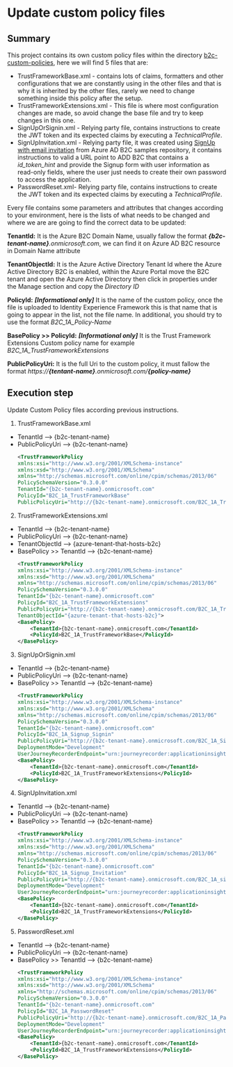 # Update custom policy files

## Summary
This project contains its own custom policy files within the directory [b2c-custom-policies](https://github.com/DonRamaral/azure-b2c/tree/master/b2c-custom-policies), here we will find 5 files that are:

- TrustFrameworkBase.xml - contains lots of claims, formatters and other configurations that we are constantly using in the other files and that is why it is inherited by the other files, rarely we need to change something inside this policy after the setup.
- TrustFrameworkExtensions.xml - This file is where most configuration changes are made, so avoid change the base file and try to keep changes in this one.
- SignUpOrSignin.xml - Relying party file, contains instructions to create the JWT token and its expected claims by executing a *TechnicalProfile*.
- SignUpInvitation.xml - Relying party file, it was created using [SignUp with email invitation](https://github.com/azure-ad-b2c/samples/tree/master/policies/invite) from Azure AD B2C samples repository, it contains instructions to valid a URL point to ADD B2C that contains a *id_token_hint* and provide the Signup form with user information as read-only fields, where the user just needs to create their own password to access the application.   
- PasswordReset.xml- Relying party file, contains instructions to create the JWT token and its expected claims by executing a *TechnicalProfile*.

Every file contains some parameters and attributes that changes according to your environment, here is the lists of what needs to be changed and where we are are going to find the correct data to be updated: 

**TenantId:** It is the Azure B2C Domain Name, usually fallow the format ***{b2c-tenant-name}**.onmicrosoft.com*, we can find it on Azure AD B2C resource in Domain Name attribute

**TenantObjectId:** It is the Azure Active Directory Tenant Id where the Azure Active Directory B2C is enabled, within the Azure Portal move the B2C tenant and open the Azure Active Directory then click in properties under the Manage section and copy the *Directory ID*

**PolicyId:** ***[Informational only]*** It is the name of the custom policy, once the file is uploaded to Identity Experience Framework this is that name that is going to appear in the list, not the file name. In additional, you should try to use the format *B2C_1A_Policy-Name*

**BasePolicy >> PolicyId:** ***[Informational only]*** It is the Trust Framework Extensions Custom policy name for example *B2C_1A_TrustFrameworkExtensions*

**PublicPolicyUri:** It is the full Uri to the custom policy, it must fallow the format *https://**{tentant-name}**.onmicrosoft.com/**{policy-name}***

## Execution step

Update Custom Policy files according previous instructions.

1. TrustFrameworkBase.xml
  - TenantId --> {b2c-tenant-name}
  - PublicPolicyUri --> {b2c-tenant-name}
    ```xml
    <TrustFrameworkPolicy
    xmlns:xsi="http://www.w3.org/2001/XMLSchema-instance"
    xmlns:xsd="http://www.w3.org/2001/XMLSchema"
    xmlns="http://schemas.microsoft.com/online/cpim/schemas/2013/06"
    PolicySchemaVersion="0.3.0.0"
    TenantId="{b2c-tenant-name}.onmicrosoft.com"
    PolicyId="B2C_1A_TrustFrameworkBase"
    PublicPolicyUri="http://{b2c-tenant-name}.onmicrosoft.com/B2C_1A_TrustFrameworkBase">
    ```
2. TrustFrameworkExtensions.xml
  - TenantId --> {b2c-tenant-name}
  - PublicPolicyUri --> {b2c-tenant-name}
  - TenantObjectId --> {azure-tenant-that-hosts-b2c}
  - BasePolicy >> TenantId --> {b2c-tenant-name}
    ```xml
    <TrustFrameworkPolicy
    xmlns:xsi="http://www.w3.org/2001/XMLSchema-instance"
    xmlns:xsd="http://www.w3.org/2001/XMLSchema"
    xmlns="http://schemas.microsoft.com/online/cpim/schemas/2013/06"
    PolicySchemaVersion="0.3.0.0"
    TenantId="{b2c-tenant-name}.onmicrosoft.com"
    PolicyId="B2C_1A_TrustFrameworkExtensions"
    PublicPolicyUri="http://{b2c-tenant-name}.onmicrosoft.com/B2C_1A_TrustFrameworkExtensions"
    TenantObjectId="{azure-tenant-that-hosts-b2c}">
	<BasePolicy>
		<TenantId>{b2c-tenant-name}.onmicrosoft.com</TenantId>
		<PolicyId>B2C_1A_TrustFrameworkBase</PolicyId>
	</BasePolicy>
    ```
3. SignUpOrSignin.xml
  - TenantId --> {b2c-tenant-name}
  - PublicPolicyUri --> {b2c-tenant-name}
  - BasePolicy >> TenantId --> {b2c-tenant-name}
    ```xml
    <TrustFrameworkPolicy
    xmlns:xsi="http://www.w3.org/2001/XMLSchema-instance"
    xmlns:xsd="http://www.w3.org/2001/XMLSchema"
    xmlns="http://schemas.microsoft.com/online/cpim/schemas/2013/06"
    PolicySchemaVersion="0.3.0.0"
    TenantId="{b2c-tenant-name}.onmicrosoft.com"
    PolicyId="B2C_1A_Signup_Signin"
    PublicPolicyUri="http://{b2c-tenant-name}.onmicrosoft.com/B2C_1A_Signup_Signin"
    DeploymentMode="Development"
    UserJourneyRecorderEndpoint="urn:journeyrecorder:applicationinsights">
    <BasePolicy>
    	<TenantId>{b2c-tenant-name}.onmicrosoft.com</TenantId>
    	<PolicyId>B2C_1A_TrustFrameworkExtensions</PolicyId>
    </BasePolicy>  
    ```
4. SignUpInvitation.xml
  - TenantId --> {b2c-tenant-name}
  - PublicPolicyUri --> {b2c-tenant-name}
  - BasePolicy >> TenantId --> {b2c-tenant-name}
    ```xml
    <TrustFrameworkPolicy
    xmlns:xsi="http://www.w3.org/2001/XMLSchema-instance"
    xmlns:xsd="http://www.w3.org/2001/XMLSchema"
    xmlns="http://schemas.microsoft.com/online/cpim/schemas/2013/06"
    PolicySchemaVersion="0.3.0.0"
    TenantId="{b2c-tenant-name}.onmicrosoft.com"
    PolicyId="B2C_1A_Signup_Invitation"
    PublicPolicyUri="http://{b2c-tenant-name}.onmicrosoft.com/B2C_1A_signup_invitation"
    DeploymentMode="Development"
    UserJourneyRecorderEndpoint="urn:journeyrecorder:applicationinsights">
    <BasePolicy>
    	<TenantId>{b2c-tenant-name}.onmicrosoft.com</TenantId>
    	<PolicyId>B2C_1A_TrustFrameworkExtensions</PolicyId>
    </BasePolicy>
    ```
5. PasswordReset.xml
  - TenantId --> {b2c-tenant-name}
  - PublicPolicyUri --> {b2c-tenant-name}
  - BasePolicy >> TenantId --> {b2c-tenant-name}
    ```xml
    <TrustFrameworkPolicy
    xmlns:xsi="http://www.w3.org/2001/XMLSchema-instance"
    xmlns:xsd="http://www.w3.org/2001/XMLSchema"
    xmlns="http://schemas.microsoft.com/online/cpim/schemas/2013/06"
    PolicySchemaVersion="0.3.0.0"
    TenantId="{b2c-tenant-name}.onmicrosoft.com"
    PolicyId="B2C_1A_PasswordReset"
    PublicPolicyUri="http://{b2c-tenant-name}.onmicrosoft.com/B2C_1A_PasswordReset"
    DeploymentMode="Development"
    UserJourneyRecorderEndpoint="urn:journeyrecorder:applicationinsights">
    <BasePolicy>
    	<TenantId>{b2c-tenant-name}.onmicrosoft.com</TenantId>
    	<PolicyId>B2C_1A_TrustFrameworkExtensions</PolicyId>
    </BasePolicy>
    ```